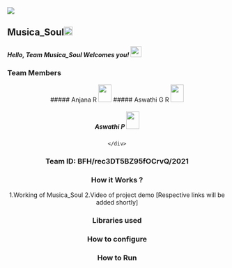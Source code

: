 <img src="https://trello-attachments.s3.amazonaws.com/542e9c6316504d5797afbfb9/542e9c6316504d5797afbfc1/39dee8d993841943b5723510ce663233/Frame_19.png">

## Musica_Soul<img src="https://notion-emojis.s3-us-west-2.amazonaws.com/v0/svg-twitter/1f3b5.svg" width=20px>
##### Hello, Team Musica_Soul Welcomes you! <img src="https://media.tenor.com/images/b352bb5a70f1aa0346c5cf6def25f6f0/tenor.gif" width="25px" >
### Team Members
<div align="center">
##### Anjana R <img src="https://avatars.githubusercontent.com/u/9919?s=280&v=4" width="30" height="40" >
##### Aswathi G R 
<img src="https://upload.wikimedia.org/wikipedia/commons/9/91/Octicons-mark-github.svg" width="30" height="40"  >
        
##### Aswathi P <img src="https://upload.wikimedia.org/wikipedia/commons/9/91/Octicons-mark-github.svg" width="30" height="40" > 
    </div>
### Team ID: BFH/rec3DT5BZ95fOCrvQ/2021
### How it Works ?
1.Working of Musica_Soul
2.Video of project demo
[Respective links will be added shortly]

### Libraries used

### How to configure
### How to Run
